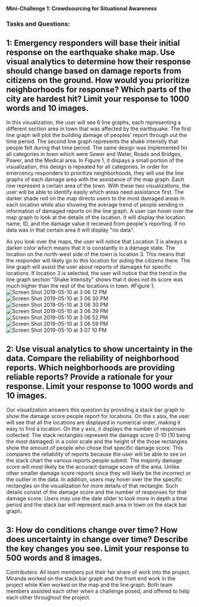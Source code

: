 #### Mini-Challenge 1: Crowdsourcing for Situational Awareness

### Tasks and Questions:

## 1: Emergency responders will base their initial response on the earthquake shake map. Use visual analytics to determine how their response should change based on damage reports from citizens on the ground. How would you prioritize neighborhoods for response? Which parts of the city are hardest hit? Limit your response to 1000 words and 10 images.
In this visualization, the user will see 6 line graphs, each representing a different section area in town that was affected by the earthquake. The first line graph will plot the building damage of peoples' report through out the time period. The second line graph represents the shake intensity that people felt during that time period. The same design was implemented for all categories in town which were Sewer and Water, Roads and Bridges, Power, and the Medical area. In Figure 1, it dispays a small portion of the visualization, this design is repeated for all categories. In order for emercency responders to prioritize neighborhoods, they will use the line graphs of each damage area with the assistance of the map graph. Each row represent a certain area of the town. With these two visualizations, the user will be able to identify easily which areas need assistance first. The darker shade red on the map directs users to the most damaged areas in each location while also showing the average trend of people sending in information of damaged reports on the line graph. A user can hover over the map graph to look at the details of the location. It will display the location name, ID, and the damage value it recieved from people's reporting. If no data was in that certain area it will display "no data".

As you look over the maps, the user will notice that Location 3 is always a darker color which means that it is constantly in a damage state. The location on the north-west side of the town is location 3. This means that the responder will likely go to this location for aiding the citizens there. The line graph will assist the user about reports of damages for specific locations. If location 3 is selected, the user will notice that the trend in the line graph section "Shake Intensity" shows that it does not its score was much higher than the rest of the locations in town. 
#Figure 1.
![Screen Shot 2019-05-10 at 3 06 12 PM](https://user-images.githubusercontent.com/32583946/57553896-81d21300-7335-11e9-8e03-1e7fd5b8cf77.png)
![Screen Shot 2019-05-10 at 3 06 30 PM](https://user-images.githubusercontent.com/32583946/57553884-7979d800-7335-11e9-9fa3-f6b04ea2996f.png)
![Screen Shot 2019-05-10 at 3 06 30 PM](https://user-images.githubusercontent.com/32583946/57553884-7979d800-7335-11e9-9fa3-f6b04ea2996f.png)
![Screen Shot 2019-05-10 at 3 06 39 PM](https://user-images.githubusercontent.com/32583946/57553881-75e65100-7335-11e9-81d1-8416c0e71c96.png)
![Screen Shot 2019-05-10 at 3 06 52 PM](https://user-images.githubusercontent.com/32583946/57553869-71ba3380-7335-11e9-8416-118bf5b0e58d.png)
![Screen Shot 2019-05-10 at 3 06 59 PM](https://user-images.githubusercontent.com/32583946/57553863-6e26ac80-7335-11e9-8212-35a99a327e73.png)
![Screen Shot 2019-05-10 at 3 07 10 PM](https://user-images.githubusercontent.com/32583946/57553849-68c96200-7335-11e9-9831-51488b466824.png)





## 2: Use visual analytics to show uncertainty in the data. Compare the reliability of neighborhood reports. Which neighborhoods are providing reliable reports? Provide a rationale for your response. Limit your response to 1000 words and 10 images.
Our visualization answers this question by providing a stack bar graph to show the damage score people report for locations. On the x asix, the user will see that all the locations are displayed in numerical order, making it easy to find a location. On the y axis, it displays the number of responses collected. The stack rectangles represent the damage score 0-10 (10 being the most damaged) in a color scale and the height of the those rectangles show the amount of people who chose that specific damage score. This compares the reliability of reports because the user will be able to see on the stack chart the various reports people submit. The majority damage score will most likely be the accuract damage score of the area. Unlike other smaller damage score reports since they will likely be the incorrect or the outlier in the data. In addition, users may hover over the the specific rectangles on the visualization for more details of that rectangle. Such details consist of the damage score and the number of responses for that damage score. Users may use the date slider to look more in depth a time period and the stack bar will represent each area in town on the stack bar graph.









## 3: How do conditions change over time? How does uncertainty in change over time? Describe the key changes you see. Limit your response to 500 words and 8 images.

Contributers:
All team members put their fair share of work into the project. Miranda worked on the stack bar graph and the front end work in the project while Kien worked on the map and the line graph. Both team members assisted each other when a challenge posed, and offered to help each other throughout the project. 
